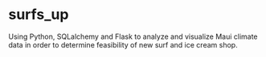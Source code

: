 # surfs_up
Using Python, SQLalchemy and Flask to analyze and visualize Maui climate data in order to determine feasibility of new surf and ice cream shop.
